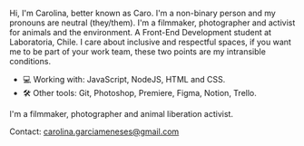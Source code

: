 Hi, I'm Carolina, better known as Caro. I'm a non-binary person and my pronouns are neutral (they/them). I'm a filmmaker, photographer and activist for animals and the environment.  A Front-End Development student at Laboratoria, Chile. I care about inclusive and respectful spaces, if you want me to be part of your work team, these two points are my intransible conditions.

- 💻 Working with: JavaScript, NodeJS, HTML and CSS.
- 🛠 Other tools: Git, Photoshop, Premiere, Figma, Notion, Trello.

I'm a filmmaker, photographer and animal liberation activist.

Contact: carolina.garciameneses@gmail.com


